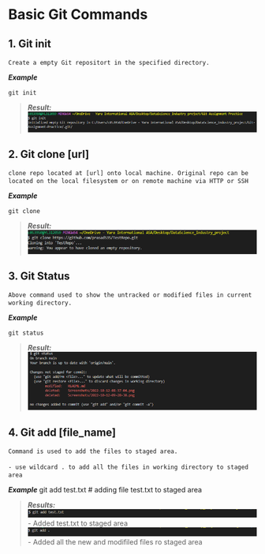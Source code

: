# Basic Git Commands

## 1. Git init
    Create a empty Git repositort in the specified directory. 

***Example***

    git init

> ***Result:***
![](Screenshots/init.png/)

## 2. Git clone [url]
    clone repo located at [url] onto local machine. Original repo can be located on the local filesystem or on remote machine via HTTP or SSH

***Example***

    git clone 

> ***Result:***
![](Screenshots/clone.png/)

## 3. Git Status 
    Above command used to show the untracked or modified files in current working directory. 

***Example***

    git status

> ***Result:***
![](Screenshots/status.png/)

## 4. Git add [file_name]
    Command is used to add the files to staged area. 

    - use wildcard . to add all the files in working directory to staged area
***Example***
    git add test.txt   # adding file test.txt to staged area

> ***Results:***
![](Screenshots/add.png/)
    - Added test.txt to staged area
![](Screenshots/addAll.png/) 
    - Added all the new and modifiled files ro staged area









